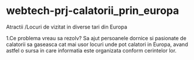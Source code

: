 # webtech-prj-calatorii_prin_europa
Atractii /Locuri de vizitat in diverse tari din Europa

1.Ce problema vreau sa rezolv?
  Sa ajut persoanele dornice si pasionate de calatorii sa gaseasca cat mai usor locuri unde pot calatori in Europa, avand astfel o sursa in care informatia este organizata conform cerintelor lor.
  
  

